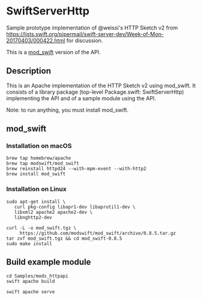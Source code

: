 # SwiftServerHttp

Sample prototype implementation of @weissi's HTTP Sketch v2 from https://lists.swift.org/pipermail/swift-server-dev/Week-of-Mon-20170403/000422.html for discussion.

This is a [mod_swift](http://mod-swift.org/) version of
the API.


## Description

This is an Apache implementation of the HTTP Sketch v2 using mod_swift. It consists
of a library package (top-level Package.swift: SwiftServerHttp) implementing the API
and of a sample module using the API.

Note: to run anything, you must install mod_swift.

## mod_swift

### Installation on macOS

```shell
brew tap homebrew/apache
brew tap modswift/mod_swift
brew reinstall httpd24 --with-mpm-event --with-http2
brew install mod_swift
```

### Installation on Linux

```
sudo apt-get install \
   curl pkg-config libapr1-dev libaprutil1-dev \
   libxml2 apache2 apache2-dev \
   libnghttp2-dev

curl -L -o mod_swift.tgz \
     https://github.com/modswift/mod_swift/archive/0.8.5.tar.gz
tar zxf mod_swift.tgz && cd mod_swift-0.8.5
sudo make install
```

## Build example module

```shell
cd Samples/mods_httpapi
swift apache build

swift apache serve
```
